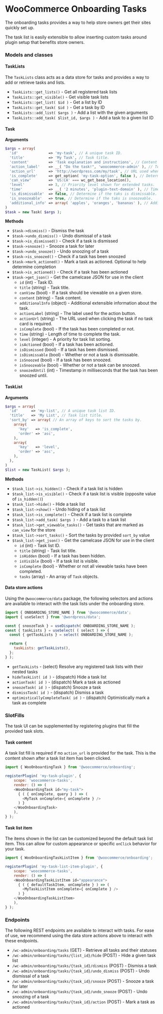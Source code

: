 # WooCommerce Onboarding Tasks

The onboarding tasks provides a way to help store owners get their sites quickly set up.

The task list is easily extensible to allow inserting custom tasks around plugin setup that benefits store owners.

### Models and classes

#### TaskLists

The `TaskLists` class acts as a data store for tasks and provides a way to add or retrieve tasks and lists.

* `TaskLists::get_lists()` - Get all registered task lists
* `TaskLists::get_visible()` - Get visible task lists
* `TaskLists::get_list( $id )` - Get a list by ID
* `TaskLists::get_task( $id )` - Get a task by ID
* `TaskLists::add_list( $args )` - Add a list with the given arguments
* `TaskLists::add_task( $list_id, $args )` - Add a task to a given list ID

#### Task

**Arguments**

```php
$args = array(
  'id'              => 'my-task', // A unique task ID.
  'title'           => 'My Task', // Task title.
  'content'         => 'Task explanation and instructions', // Content shown in the task list item.
  'action_label'    => __( "Do the task!", 'woocommerce-admin' ), // Text used for the action button.
  'action_url'      => 'http://wordpress.com/my/task', // URL used when clicking the task item in lieu of SlotFill.
  'is_complete'     => get_option( 'my-task-option', false ), // Determine if the task is complete.
  'can_view'        => 'US:CA' === wc_get_base_location(),
  'level'           => 3, // Priority level shown for extended tasks.
  'time'            => __( '2 minutes', 'plugin-text-domain' ), // Time string for time to complete the task.
  'is_dismissable'  => false, // Determine if the taks is dismissable.
  'is_snoozeable'   => true, // Determine if the taks is snoozeable.
  'additional_info' => array( 'apples', 'oranges', 'bananas' ), // Additional info passed to the task.
)
$task = new Task( $args );
```

**Methods**

*   `$task->dismiss()` - Dismiss the task
*   `$task->undo_dismiss()` - Undo dismissal of a task
*   `$task->is_dismissed()` - Check if a task is dismissed
*   `$task->snooze()` - Snooze a task for later
*   `$task->undo_snooze()` - Undo snoozing of a task
*   `$task->is_snoozed()` - Check if a task has been snoozed
*   `$task->mark_actioned()` - Mark a task as actioned.  Optional to help determine completion
*   `$task->is_actioned()` - Check if a task has been actioned
*   `$task->get_json()` - Get the camelcase JSON for use in the client
    * `id` (int) - Task ID.
    * `title` (string) - Task title.
    * `canView` (bool) - If a task should be viewable on a given store.
    * `content` (string) - Task content.
    * `additionalInfo` (object) - Additional extensible information about the task.
    * `actionLabel` (string) - The label used for the action button.
    * `actionUrl` (string) - The URL used when clicking the task if no task card is required.
    * `isComplete` (bool) - If the task has been completed or not.
    * `time` (string) - Length of time to complete the task.
    * `level` (integer) - A priority for task list sorting.
    * `isActioned` (bool) - If a task has been actioned.
    * `isDismissed` (bool) - If a task has been dismissed.
    * `isDismissable` (bool) - Whether or not a task is dismissable.
    * `isSnoozed` (bool) - If a task has been snoozed.
    * `isSnoozeable` (bool) - Whether or not a task can be snoozed.
    * `snoozedUntil` (int) - Timestamp in milliseconds that the task has been snoozed until.

#### TaskList

**Arguments**

```php
$args = array(
  'id'      => 'my-list', // A unique task list ID.
  'title'   => 'My List', // Task list title.
  'sort_by' => array( // An array of keys to sort the tasks by.
    array(
      'key'   => 'is_complete',
      'order' => 'asc',
    ),
    array(
      'key'   => 'level',
      'order' => 'asc',
    ),
  ),
)
$list = new TaskList( $args );
```

**Methods**

*   `$task_list->is_hidden()` - Check if a task list is hidden
*   `$task_list->is_visible()` - Check if a task list is visible (opposite value of `is_hidden()`)
*   `$task_list->hide()` - Hide a task list
*   `$task_list->show()` - Undo hiding of a task list
*   `$task_list->is_complete()` - Check if a task list is complete
*   `$task_list->add_task( $args )` - Add a task to a task list
*   `$task_list->get_viewable_tasks()` - Get tasks that are marked as `can_view` for the store
*   `$task_list->sort_tasks()` - Sort the tasks by provided `sort_by` value
*   `$task_list->get_json()` - Get the camelcase JSON for use in the client
    * `id` (int) - Task list ID.
    * `title` (string) - Task list title.
    * `isHidden` (bool) - If a task has been hidden.
    * `isVisible` (bool) - If a task list is visible.
    * `isComplete` (bool) - Whether or not all viewable tasks have been completed.
    * `tasks` (array) - An array of `Task` objects.

#### Data store actions

Using the `@woocommerce/data` package, the following selectors and actions are available to interact with the task lists under the onboarding store.

```js
import { ONBOARDING_STORE_NAME } from '@woocommerce/data';
import { useSelect } from '@wordpress/data';

const { snoozeTask } = useDispatch( ONBOARDING_STORE_NAME );
const { taskLists } = useSelect( ( select ) => {
  const { getTaskLists } = select( ONBOARDING_STORE_NAME );

  return {
    taskLists: getTaskLists(),
  };
} );
```


* `getTaskLists` - (select) Resolve any registered task lists with their nested tasks
* `hideTaskList( id )` - (dispatch) Hide a task list
* `actionTask( id )` - (dispatch) Mark a task as actioned
* `snoozeTask( id )` - (dispatch) Snooze a task
* `dismissTask( id )` - (dispatch) Dismiss a task
* `optimisticallyCompleteTask( id )` - (dispatch) Optimistically mark a task as complete


### SlotFills

The task UI can be supplemented by registering plugins that fill the provided task slots.

#### Task content

A task list fill is required if no `action_url` is provided for the task.  This is the content shown after a task list item has been clicked.

```js
import { WooOnboardingTask } from '@woocommerce/onboarding';

registerPlugin( 'my-task-plugin', {
	scope: 'woocommerce-tasks',
	render: () => (
    <WooOnboardingTask id="my-task">
      { ( { onComplete, query } ) => (
        <MyTask onComplete={ onComplete } />
      ) }
    </WooOnboardingTask>
	),
} );
```
#### Task list item

The items shown in the list can be customized beyond the default task list item.  This can allow for custom appearance or specific `onClick` behavior for your task.

```js
import { WooOnboardingTaskListItem } from '@woocommerce/onboarding';

registerPlugin( 'my-task-list-item-plugin', {
	scope: 'woocommerce-tasks',
	render: () => (
    <WooOnboardingTaskListItem id="appearance">
      { ( { defaultTaskItem, onComplete } ) => (
        <MyTaskListItem onComplete={ onComplete } />
      ) }
    </WooOnboardingTaskListItem>
	),
} );
```

### Endpoints

The following REST endpoints are available to interact with tasks.  For ease of use, we recommend using the data store actions above to interact with these endpoints.

*   `/wc-admin/onboarding/tasks` (GET) - Retrieve all tasks and their statuses
*   `/wc-admin/onboarding/tasks/{list_id}/hide` (POST) - Hide a given task list
*   `/wc-admin/onboarding/tasks/{task_id}/dismiss` (POST) - Dismiss a task
*   `/wc-admin/onboarding/tasks/{task_id}/undo_dismiss` (POST) - Undo dismissal of a task
*   `/wc-admin/onboarding/tasks/{task_id}/snooze` (POST) - Snooze a task for later
*   `/wc-admin/onboarding/tasks/{task_id}/undo_snooze` (POST) - Undo snoozing of a task
*   `/wc-admin/onboarding/tasks/{task_id}/action` (POST) - Mark a task as actioned